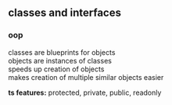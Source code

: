 ## classes and interfaces

### oop

classes are blueprints for objects  
objects are instances of classes  
speeds up creation of objects  
makes creation of multiple similar objects easier

**ts features:** protected, private, public, readonly

